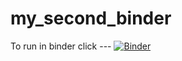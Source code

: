 # my_second_binder
To run in binder click ---
[![Binder](https://mybinder.org/badge_logo.svg)](https://mybinder.org/v2/gh/ejshepherd0914/HEC-Lect-0/HEAD)
#
